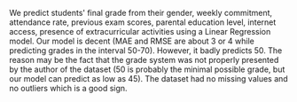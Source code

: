 We predict students' final grade from their gender, weekly commitment, attendance rate, previous exam scores, parental education level, internet access, presence of extracurricular activities using a Linear Regression model. Our model is decent (MAE and RMSE are about 3 or 4 while predicting grades in the interval 50-70). However, it badly predicts 50. The reason may be the fact that the grade system was not properly presented by the author of the dataset (50 is probably the minimal possible grade, but our model can predict as low as 45). The dataset had no missing values and no outliers which is a good sign.

